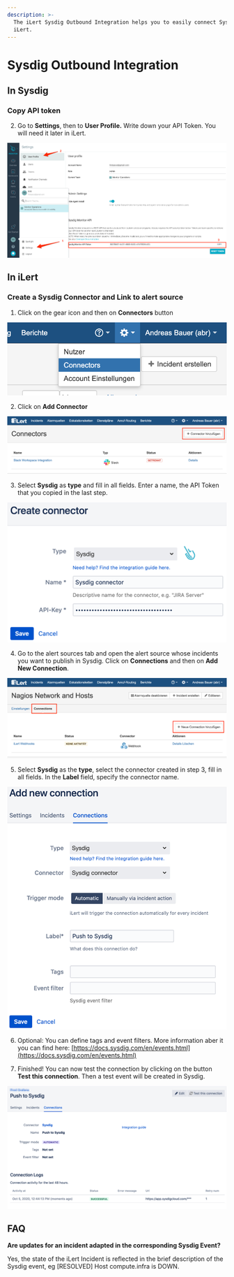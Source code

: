 ```yaml
---
description: >-
  The iLert Sysdig Outbound Integration helps you to easily connect Sysdig with
  iLert.
---
```


# Sysdig Outbound Integration

## In Sysdig <a id="in-topdesk"></a>

### Copy API token <a id="create-api-user"></a>

2. Go to **Settings**, then to **User Profile.** Write down your API Token. You will need it later in iLert.

![](../../.gitbook/assets/profile_-_settings_-_sysdig.png)

## In iLert <a id="in-ilert"></a>

### Create a Sysdig Connector and Link to alert source <a id="create-alarm-source"></a>

1. Click on the gear icon and then on **Connectors** button

![](../../.gitbook/assets/tpdko7.png)

2. Click on **Add Connector**

![](../../.gitbook/assets/tpdko8.png)

3. Select **Sysdig** as **type** and fill in all fields. Enter a name, the API Token that you copied in the last step.

![](../../.gitbook/assets/ilert%20%283%29.png)

4. Go to the alert sources tab and open the alert source whose incidents you want to publish in Sysdig. Click on **Connections** and then on **Add New Connection**.

![](../../.gitbook/assets/tpdko10.png)

5. Select **Sysdig** as the **type**, select the connector created in step 3, fill in all fields. In the **Label** field, specify the connector name.

![](../../.gitbook/assets/ilert%20%284%29.png)

6. Optional: You can define tags and event filters. More information aber it you can find here: [https://docs.sysdig.com/en/events.html](https://docs.sysdig.com/en/events.html)

7. Finished! You can now test the connection by clicking on the button **Test this connection**. Then a test event will be created in Sysdig.

![](../../.gitbook/assets/ilert%20%286%29.png)

## FAQ <a id="faq"></a>

**Are updates for an incident adapted in the corresponding Sysdig Event?**

Yes, the state of the iLert Incident is reflected in the brief description of the Sysdig event, eg \[RESOLVED\] Host compute.infra is DOWN.

